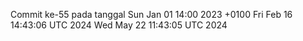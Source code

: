 Commit ke-55 pada tanggal Sun Jan 01 14:00 2023 +0100
Fri Feb 16 14:43:06 UTC 2024
Wed May 22 11:43:05 UTC 2024
